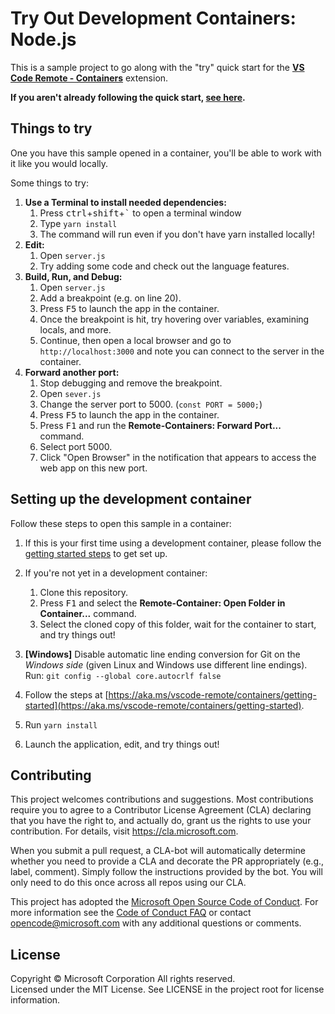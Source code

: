 # Try Out Development Containers: Node.js

This is a sample project to go along with the "try" quick start for the **[VS Code Remote - Containers](https://aka.ms/vscode-remote/containers)** extension.

**If you aren't already following the quick start, [see here](#setting-up-the-development-container).**

## Things to try

One you have this sample opened in a container, you'll be able to work with it like you would locally.

Some things to try:

1. **Use a Terminal to install needed dependencies:**
   1. Press <kbd>ctrl</kbd>+<kbd>shift</kbd>+<kbd>\`</kbd> to open a terminal window
   2. Type `yarn install`
   3. The command will run even if you don't have yarn installed locally!
2. **Edit:**
   1. Open `server.js`
   2. Try adding some code and check out the language features.
3. **Build, Run, and Debug:**
   1. Open `server.js`
   2. Add a breakpoint (e.g. on line 20).
   3. Press <kbd>F5</kbd> to launch the app in the container.
   4. Once the breakpoint is hit, try hovering over variables, examining locals, and more.
   5. Continue, then open a local browser and go to `http://localhost:3000` and note you can connect to the server in the container.
4. **Forward another port:**
   1. Stop debugging and remove the breakpoint.
   2. Open `sever.js`
   3. Change the server port to 5000. (`const PORT = 5000;`)
   4. Press <kbd>F5</kbd> to launch the app in the container.
   5. Press <kbd>F1</kbd> and run the **Remote-Containers: Forward Port...** command.
   6. Select port 5000.
   7. Click "Open Browser" in the notification that appears to access the web app on this new port.

## Setting up the development container

Follow these steps to open this sample in a container:

1. If this is your first time using a development container, please follow the [getting started steps](https://aka.ms/vscode-remote/containers/getting-started) to get set up.

2. If you're not yet in a development container:
   1. Clone this repository.
   2. Press <kbd>F1</kbd> and select the **Remote-Container: Open Folder in Container...** command.
   3. Select the cloned copy of this folder, wait for the container to start, and try things out!


3. **[Windows]** Disable automatic line ending conversion for Git on the *Windows side* (given Linux and Windows use different line endings). Run: `git config --global core.autocrlf false`
4. Follow the steps at [https://aka.ms/vscode-remote/containers/getting-started](https://aka.ms/vscode-remote/containers/getting-started).
5. Run `yarn install`
6. Launch the application, edit, and try things out!


## Contributing

This project welcomes contributions and suggestions.  Most contributions require you to agree to a
Contributor License Agreement (CLA) declaring that you have the right to, and actually do, grant us
the rights to use your contribution. For details, visit https://cla.microsoft.com.

When you submit a pull request, a CLA-bot will automatically determine whether you need to provide
a CLA and decorate the PR appropriately (e.g., label, comment). Simply follow the instructions
provided by the bot. You will only need to do this once across all repos using our CLA.

This project has adopted the [Microsoft Open Source Code of Conduct](https://opensource.microsoft.com/codeofconduct/).
For more information see the [Code of Conduct FAQ](https://opensource.microsoft.com/codeofconduct/faq/) or
contact [opencode@microsoft.com](mailto:opencode@microsoft.com) with any additional questions or comments.

## License

Copyright © Microsoft Corporation All rights reserved.<br />
Licensed under the MIT License. See LICENSE in the project root for license information.
